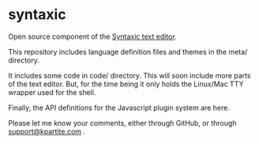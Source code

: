 # syntaxic
Open source component of the [Syntaxic text editor](https://syntaxiceditor.com).

This repository includes language definition files and themes in the meta/ directory.

It includes some code in code/ directory.  This will soon include more parts of the text editor.  But, for the time being it only holds the Linux/Mac TTY wrapper used for the shell.

Finally, the API definitions for the Javascript plugin system are here.

Please let me know your comments, either through GitHub, or through support@kpartite.com .
